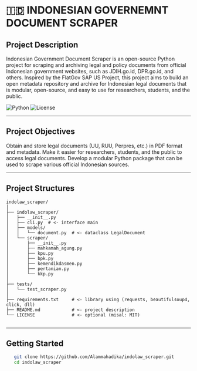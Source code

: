 # 🇮🇩 INDONESIAN GOVERNEMNT DOCUMENT SCRAPER

## Project Description
Indonesian Government Document Scraper is an open-source Python project for scraping and archiving legal and policy documents from official Indonesian government websites, such as JDIH.go.id, DPR.go.id, and others. 
Inspired by the FlatGov SAP US Project, this project aims to build an open metadata repository and archive for Indonesian legal documents that is modular, open-source, and easy to use for researchers, students, and the public.

![Python](https://img.shields.io/badge/Python-3.9+-blue)
![License](https://img.shields.io/badge/License-MIT-green)

---


## Project Objectives
Obtain and store legal documents (UU, RUU, Perpres, etc.) in PDF format and metadata.
Make it easier for researchers, students, and the public to access legal documents.
Develop a modular Python package that can be used to scrape various official Indonesian sources.

---

## Project Structures

```
indolaw_scraper/
│
├── indolaw_scraper/
│   ├── __init__.py
│   ├── cli.py  # <- interface main
│   ├── models/
│   │   └── document.py  # <- dataclass LegalDocument
│   └── scraper/
│       ├── __init__.py
│       ├── mahkamah_agung.py
│       ├── kpu.py
│       ├── bpk.py
│       ├── kemendikdasmen.py
│       ├── pertanian.py
│       └── kkp.py
│
├── tests/
│   └── test_scraper.py  
│
├── requirements.txt     # <- library using (requests, beautifulsoup4, click, dll)
├── README.md            # <- project description
└── LICENSE              # <- optional (misal: MIT)


```
---
## Getting Started

```bash
   git clone https://github.com/Alammahadika/indolaw_scraper.git
   cd indolaw_scraper
```
